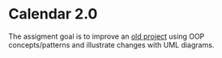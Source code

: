 # Calendar 2.0

The assigment goal is to improve an [old project](https://github.com/einoorish/uni_assignments/tree/master/1st%20term/8.%20calendar) using OOP concepts/patterns and illustrate changes with UML diagrams.

